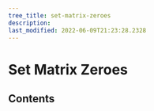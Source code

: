 ```yaml
---
tree_title: set-matrix-zeroes
description: 
last_modified: 2022-06-09T21:23:28.2328
---
```


# Set Matrix Zeroes

## Contents
